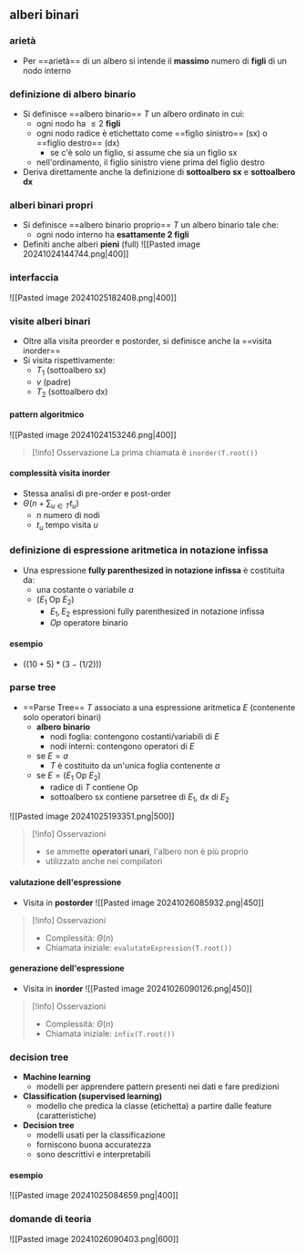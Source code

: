 ## alberi binari
### arietà
- Per ==arietà== di un albero si intende il **massimo** numero di **figli** di un nodo interno
### definizione di albero binario
- Si definisce ==albero binario== $T$ un albero ordinato in cui:
	- ogni nodo ha $\leq 2$ **figli**
	- ogni nodo radice è etichettato come ==figlio sinistro== (sx) o ==figlio destro== (dx)
		- se c'è solo un figlio, si assume che sia un figlio sx
	- nell'ordinamento, il figlio sinistro viene prima del figlio destro
- Deriva direttamente anche la definizione di **sottoalbero sx** e **sottoalbero dx**
### alberi binari propri
- Si definisce ==albero binario proprio== $T$ un albero binario tale che:
	- ogni nodo interno ha **esattamente 2 figli**
- Definiti anche alberi **pieni** (full)
![[Pasted image 20241024144744.png|400]]
### interfaccia
![[Pasted image 20241025182408.png|400]]
<div style="page-break-after: always;"></div>

### visite alberi binari
- Oltre alla visita preorder e postorder, si definisce anche la ==visita inorder==
- Si visita rispettivamente:
	- $T_1$ (sottoalbero sx)
	- $v$ (padre)
	- $T_2$ (sottoalbero dx)
#### pattern algoritmico
![[Pasted image 20241024153246.png|400]]
>[!info] Osservazione
>La prima chiamata è ```inorder(T.root())```
#### complessità visita inorder
- Stessa analisi di pre-order e post-order
- $\Theta(n+\sum_{u \in T}t_{u})$
	- $n$ numero di nodi
	- $t_{u}$ tempo visita $u$
### definizione di espressione aritmetica in notazione infissa
- Una espressione **fully parenthesized in notazione infissa** è costituita da:
	- una costante o variabile $a$
	- $(E_{1}\text{ Op }E_{2})$ 
		- $E_1,E_2$ espressioni fully parenthesized in notazione infissa
		- $Op$ operatore binario
#### esempio
- $((10+5)*(3-(1/2)))$
<div style="page-break-after: always;"></div>

### parse tree
- ==Parse Tree== $T$ associato a una espressione aritmetica $E$ (contenente solo operatori binari)
	- **albero binario**
		- nodi foglia: contengono costanti/variabili di $E$
		- nodi interni: contengono operatori di $E$
	- se $E=a$
		- $T$ è costituito da un'unica foglia contenente $a$
	- se $E=(E_{1}\text{ Op }E_{2})$
		- radice di $T$ contiene Op
		- sottoalbero sx contiene parsetree di $E_1$, dx di $E_2$

![[Pasted image 20241025193351.png|500]]
>[!info] Osservazioni
>- se ammette **operatori unari**, l'albero non è più proprio
>- utilizzato anche nei compilatori
#### valutazione dell'espressione
- Visita in **postorder**
![[Pasted image 20241026085932.png|450]]
>[!info] Osservazioni
>- Complessità: $\Theta(n)$
>- Chiamata iniziale: ```evalutateExpression(T.root())```
#### generazione dell'espressione
- Visita in **inorder**
![[Pasted image 20241026090126.png|450]]
>[!info] Osservazioni
>- Complessità: $\Theta(n)$
>- Chiamata iniziale: ```infix(T.root())```

### decision tree
- **Machine learning**
	- modelli per apprendere pattern presenti nei dati e fare predizioni
- **Classification (supervised learning)**
	- modello che predica la classe (etichetta) a partire dalle feature (caratteristiche)
- **Decision tree**
	- modelli usati per la classificazione
	- forniscono buona accuratezza
	- sono descrittivi e interpretabili
#### esempio
![[Pasted image 20241025084659.png|400]]
### domande di teoria
![[Pasted image 20241026090403.png|600]]
